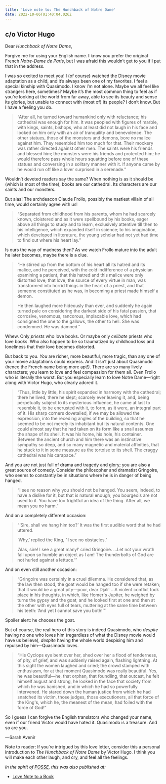 ```yaml
---
title: 'Love note to: The Hunchback of Notre Dame'
date: 2022-10-06T01:40:04.026Z
---
```


## c/o Victor Hugo

Dear *Hunchback of Notre Dame*,

Forgive me for using your English name. I know you prefer the original French *Notre-Dame de Paris*, but I was afraid this wouldn’t get to you if I put that in the address.

I was so excited to meet you! I (of course) watched the Disney movie adaptation as a child, and it’s always been one of my favorites. I feel a special kinship with Quasimodo. I know I’m not alone. Maybe we all feel like strangers here, sometimes? Maybe it’s the most common thing to feel as if you’re looking at the world from far away, able to see its beauty and sense its glories, but unable to connect with (most of) its people? I don’t know. But I have a feeling you do.

> “After all, he turned toward humankind only with reluctance; his cathedral was enough for him. It was peopled with figures of marble, with kings, saints, bishops, who at least did not laugh in his face and looked on him only with an air of tranquility and benevolence. The other statues, those of the monsters and demons, bore no malice against him. They resembled him too much for that. Their mockery was rather directed against other men. The saints were his friends and blessed him; the monsters were his friends and protected him; he would therefore pass whole hours squatting before one of these statues and conversing in a solitary manner with it. If anyone came by he would run off like a lover surprised in a serenade.”

Wouldn’t devoted readers say the same? When nothing is as it should be (which is most of the time), books are our cathedral. Its characters are our saints and our monsters.

But alas! The archdeacon Claude Frollo, possibly the nastiest villain of all time, would certainly agree with us!

> “Separated from childhood from his parents, whom he had scarcely known, cloistered and as it were spellbound by his books, eager above all things to study and to learn, exclusively attentive till then to his intelligence, which expanded itself in science; to his imagination, which developed in literature, the young scholar had not yet had time to find out where his heart lay.”

Is ours the way of madness then? As we watch Frollo mature into the adult he later becomes, maybe there is a clue.

> “He stirred up from the bottom of his heart all its hatred and its malice, and he perceived, with the cold indifference of a physician examining a patient, that this hatred and this malice were only distorted love; that love, the source of every virtue in man, was transformed into horrid things in the heart of a priest, and that someone constituted as he was, in becoming a priest made himself a demon.
> 
> He then laughed more hideously than ever, and suddenly he again turned pale on considering the darkest side of his fatal passion, that corrosive, venomous, rancorous, implacable love, which had consigned the one to the gallows, the other to hell. She was condemned. He was damned.”

Whew. Only *priests* who love books. Or maybe only *celibate* priests who love books. Who also happen to be so traumatized by childhood loss and loneliness that their love becomes distorted.

But back to you. *You* are richer, more beautiful, more tragic, than any one of your movie adaptations could express. And it isn’t just about Quasimodo (hence the French name being more apt!). There are so many lively characters; you learn to love and feel compassion for them all. Even Frollo who is literally the worst. But you especially learn to love Notre Dame—right along with Victor Hugo, who clearly adored it.

> “Thus, little by little, his spirit expanded in harmony with the cathedral; there he lived, there he slept; scarcely ever leaving it, and, being perpetually subject to its mysterious influence, he came at last to resemble it, to be encrusted with it, to form, as it were, an integral part of it. His sharp corners dovetailed, if we may be allowed the expression, into the receding angles of the building, so that he seemed to be not merely its inhabitant but its natural contents. One could almost say that he had taken on its form like a snail assumes the shape of its shell. It was his home, his hole, his container. Between the ancient church and him there was an instinctive sympathy so deep, and so many magnetic and material affinities, that he stuck to it in some measure as the tortoise to its shell. The craggy cathedral was his carapace.”

And you are not just full of drama and tragedy and glory; you are also a great source of comedy. Consider the philosopher and dramatist Gringoire, who seems to constantly be in situations where he is in danger of being hanged.

> “I see no reason why you should not be hanged. You seem, indeed, to have a dislike for it, but that is natural enough; you bourgeois are not used to it. You have too frightful an idea of the thing. After all, we mean you no harm.”

And on a completely different occasion:

> “‘Sire, shall we hang him too?’ It was the first audible word that he had uttered.
> 
> ‘Why,’ replied the King, "I see no obstacles."
>
> ‘Alas, sire! I see a great many!’ cried Gringoire. …Let not your wrath fall upon so humble an object as I am! The thunderbolts of God are not hurled against a lettuce.’”

And on even still another occasion:

> “Gringoire was certainly in a cruel dilemma. He considered that, as the law then stood, the goat would be hanged too if she were retaken; that it would be a great pity—poor, dear Djali! …A violent conflict took place in his thoughts, in which, like Homer's Jupiter, he weighed by turns the gypsy and the goat; and he looked first at one and then at the other with eyes full of tears, muttering at the same time between his teeth: ‘And yet I cannot save you both!’”

Spoiler alert: he chooses the goat.

But of course, the real hero of this story is indeed Quasimodo, who *despite* having no one who loves him (regardless of what the Disney movie would have us believe), *despite* having the whole world despising him and repulsed by him—Quasimodo loves.

> “His Cyclops eye bent over her, shed over her a flood of tenderness, of pity, of grief, and was suddenly raised again, flashing lightning. At this sight the women laughed and cried; the crowd stamped with enthusiasm, for at that moment Quasimodo was really beautiful. Yes, he was beautiful—he, that orphan, that foundling, that outcast, he felt himself august and strong, he looked in the face that society from which he was banished, and in which he had so powerfully intervened. He stared down the human justice from which he had snatched its victim, those judges, those executioners, all that force of the King's, which he, the meanest of the mean, had foiled with the force of God!”

So I guess I can forgive the English translators who changed your name, even if our friend Victor would have hated it. Quasimodo is a treasure. And so are you.

—Sarah Avenir

Note to reader: If you’re intrigued by this love letter, consider this a personal introduction to *The Hunchback of Notre Dame* by Victor Hugo. I think you will make each other laugh, and cry, and feel all the feelings.

*In the spirit of [POSSE](https://indieweb.org/POSSE), this was also published at:*

* [Love Note to a Book](https://lovenotetoabook.substack.com/p/to-the-hunchback-of-notre-dame)
